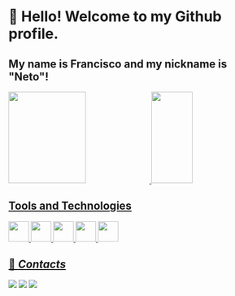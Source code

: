 # 👋 Hello! Welcome to my Github profile.
## My name is Francisco and my nickname is "Neto"!

<div>
  <a href="https://github.com/FranciscoNetoDev">
  <img loading="lazy" width="55%" height="180em" src="https://github-readme-stats.vercel.app/api/top-langs/?username=FranciscoNetoDev&layout=compact&langs_count=7&theme=gruvbox"/>
  <img loading="lazy" width="40%" height="180em" src="https://github-readme-stats.vercel.app/api?username=FranciscoNetoDev&show_icons=true&theme=gruvbox&include_all_commits=true&count_private=true"/>
</div>



## Tools and Technologies
<div>
  <img loading="lazy" margin="4px" src="https://cdn.jsdelivr.net/gh/devicons/devicon/icons/angularjs/angularjs-original.svg"  height="40" width="40" />
  <img margin="4px" src="https://cdn.jsdelivr.net/gh/devicons/devicon/icons/mysql/mysql-original-wordmark.svg" height="40" width="40" />
  <img margin="4px" src="https://cdn.jsdelivr.net/gh/devicons/devicon/icons/csharp/csharp-original.svg" height="40" width="40" />
  <img margin="4px" src="https://cdn.jsdelivr.net/gh/devicons/devicon/icons/nodejs/nodejs-plain.svg" height="40" width="40" />
  <img margin="4px" src="https://cdn.jsdelivr.net/gh/devicons/devicon/icons/html5/html5-plain-wordmark.svg" height="40" width="40" />
  
</div>


## 📇 *Contacts*

<div>
  <a href="https://instagram.com/franet0_" target="_blank"><img loading="lazy" src="https://img.shields.io/badge/-Instagram-%23E4405F?style=for-the-badge&logo=instagram&logoColor=white" target="_blank"></a>
  <a href = "mailto:franfc123.fc@gmail.com"><img loading="lazy" src="https://img.shields.io/badge/Gmail-D14836?style=for-the-badge&logo=gmail&logoColor=white" target="_blank"></a>
  <a href="https://www.linkedin.com/in/francisco-carlos-de-albuquerque-neto-1521a1103" target="_blank"><img loading="lazy" src="https://img.shields.io/badge/-LinkedIn-%230077B5?style=for-the-badge&logo=linkedin&logoColor=white" target="_blank"></a>   
</div>


          

          
